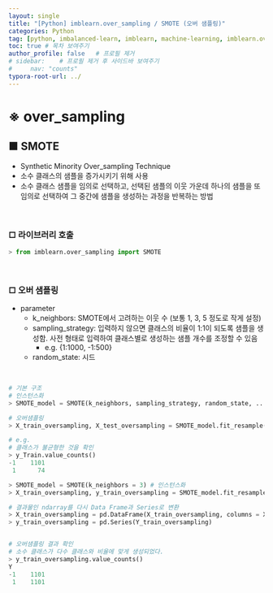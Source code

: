 ```yaml
---
layout: single
title: "[Python] imblearn.over_sampling / SMOTE (오버 샘플링)"
categories: Python
tag: [python, imbalanced-learn, imblearn, machine-learning, imblearn.over_sampling, smote, .fit_resample()]
toc: true # 목차 보여주기
author_profile: false   # 프로필 제거
# sidebar:    # 프로필 제거 후 사이드바 보여주기
#     nav: "counts"
typora-root-url: ../
---
```


# ※ over_sampling

## ■ SMOTE
- Synthetic Minority Over_sampling Technique
- 소수 클래스의 샘플을 증가시키기 위해 사용
- 소수 클래스 샘플을 임의로 선택하고, 선택된 샘플의 이웃 가운데 하나의 샘플을 또 임의로 선택하여 그 중간에 샘플을 생성하는 과정을 반복하는 방법

<br>

### □ 라이브러리 호출

```py
> from imblearn.over_sampling import SMOTE
```

<br>

### □ 오버 샘플링
- parameter
    - k_neighbors: SMOTE에서 고려하는 이웃 수 (보통 1, 3, 5 정도로 작게 설정)
    - sampling_strategy: 입력하지 않으면 클래스의 비율이 1:1이 되도록 샘플을 생성함. 사전 형태로 입력하여 클래스별로 생성하는 샘플 개수를 조정할 수 있음
      - e.g. {1:1000, -1:500}
    - random_state: 시드

<br>

```py
# 기본 구조
# 인스턴스화
> SMOTE_model = SMOTE(k_neighbors, sampling_strategy, random_state, ...)

# 오버샘플링
> X_train_oversampling, X_test_oversampling = SMOTE_model.fit_resample(X_train, Y_train)
```

```py
# e.g.
# 클래스가 불균형한 것을 확인
> y_Train.value_counts()
-1    1101
 1      74

> SMOTE_model = SMOTE(k_neighbors = 3) # 인스턴스화
> X_train_oversampling, y_train_oversampling = SMOTE_model.fit_resample(X_train, Y_train) # 오버샘플링

# 결과물인 ndarray를 다시 Data Frame과 Series로 변환
> X_train_oversampling = pd.DataFrame(X_train_oversampling, columns = X_train)
> y_train_oversampling = pd.Series(Y_train_oversampling)


# 오버샘플링 결과 확인
# 소수 클래스가 다수 클래스와 비율에 맞게 생성되었다.
> y_train_oversampling.value_counts()
Y
-1    1101
 1    1101
```